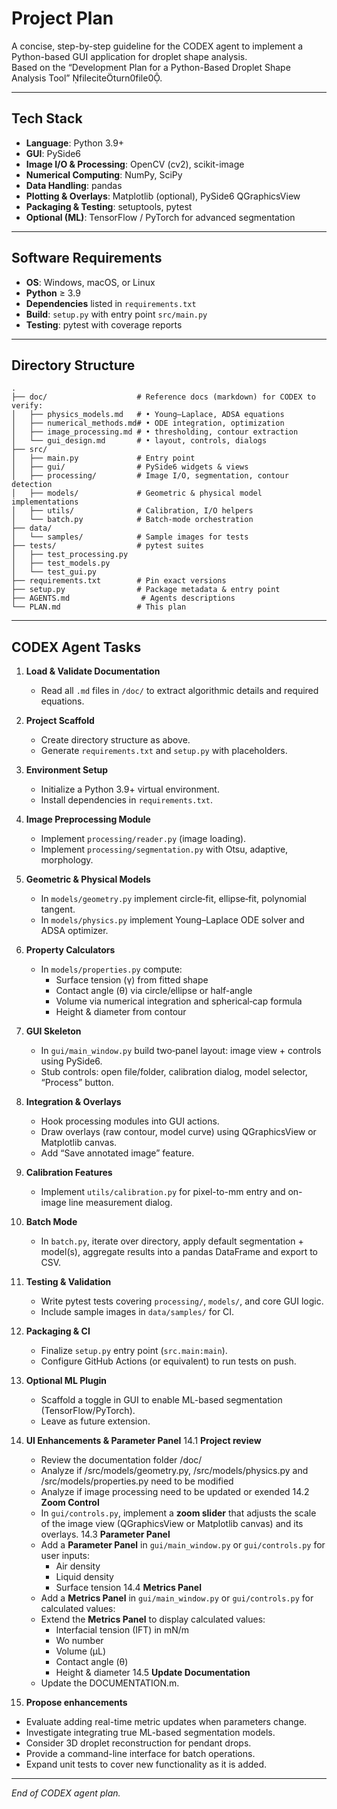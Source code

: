 # Project Plan

A concise, step-by-step guideline for the CODEX agent to implement a Python-based GUI application for droplet shape analysis.\
Based on the “Development Plan for a Python-Based Droplet Shape Analysis Tool” fileciteturn0file0.

---

## Tech Stack

- **Language**: Python 3.9+
- **GUI**: PySide6
- **Image I/O & Processing**: OpenCV (cv2), scikit-image
- **Numerical Computing**: NumPy, SciPy
- **Data Handling**: pandas
- **Plotting & Overlays**: Matplotlib (optional), PySide6 QGraphicsView
- **Packaging & Testing**: setuptools, pytest
- **Optional (ML)**: TensorFlow / PyTorch for advanced segmentation

---

## Software Requirements

- **OS**: Windows, macOS, or Linux
- **Python** ≥ 3.9
- **Dependencies** listed in `requirements.txt`
- **Build**: `setup.py` with entry point `src/main.py`
- **Testing**: pytest with coverage reports

---

## Directory Structure

```
.
├── doc/                    # Reference docs (markdown) for CODEX to verify:
│   ├── physics_models.md   # • Young–Laplace, ADSA equations
│   ├── numerical_methods.md# • ODE integration, optimization
│   ├── image_processing.md # • thresholding, contour extraction
│   └── gui_design.md       # • layout, controls, dialogs
├── src/
│   ├── main.py             # Entry point
│   ├── gui/                # PySide6 widgets & views
│   ├── processing/         # Image I/O, segmentation, contour detection
│   ├── models/             # Geometric & physical model implementations
│   ├── utils/              # Calibration, I/O helpers
│   └── batch.py            # Batch‐mode orchestration
├── data/
│   └── samples/            # Sample images for tests
├── tests/                  # pytest suites
│   ├── test_processing.py
│   ├── test_models.py
│   └── test_gui.py
├── requirements.txt        # Pin exact versions
├── setup.py                # Package metadata & entry point
├── AGENTS.md                # Agents descriptions
└── PLAN.md                 # This plan
```

---

## CODEX Agent Tasks

1. **Load & Validate Documentation**

   - Read all `.md` files in `/doc/` to extract algorithmic details and required equations.

2. **Project Scaffold**

   - Create directory structure as above.
   - Generate `requirements.txt` and `setup.py` with placeholders.

3. **Environment Setup**

   - Initialize a Python 3.9+ virtual environment.
   - Install dependencies in `requirements.txt`.

4. **Image Preprocessing Module**

   <!-- Completed by Codex -->

   - Implement `processing/reader.py` (image loading).
   - Implement `processing/segmentation.py` with Otsu, adaptive, morphology.

5. **Geometric & Physical Models**

   <!-- Completed by Codex -->

   - In `models/geometry.py` implement circle‐fit, ellipse‐fit, polynomial tangent.
   - In `models/physics.py` implement Young–Laplace ODE solver and ADSA optimizer.

6. **Property Calculators**

   <!-- Completed by Codex -->

   - In `models/properties.py` compute:
     - Surface tension (γ) from fitted shape
     - Contact angle (θ) via circle/ellipse or half-angle
     - Volume via numerical integration and spherical‐cap formula
     - Height & diameter from contour

7. **GUI Skeleton**

   <!-- Completed by Codex -->

   - In `gui/main_window.py` build two‐panel layout: image view + controls using PySide6.
   - Stub controls: open file/folder, calibration dialog, model selector, “Process” button.

8. **Integration & Overlays**

   <!-- Completed by Codex -->

   - Hook processing modules into GUI actions.
   - Draw overlays (raw contour, model curve) using QGraphicsView or Matplotlib canvas.
   - Add “Save annotated image” feature.

9. **Calibration Features**

   <!-- Completed by Codex -->

   - Implement `utils/calibration.py` for pixel-to-mm entry and on-image line measurement dialog.

10. **Batch Mode**

    <!-- Completed by Codex -->

    - In `batch.py`, iterate over directory, apply default segmentation + model(s), aggregate results into a pandas DataFrame and export to CSV.

11. **Testing & Validation**

    <!-- Completed by Codex -->

    - Write pytest tests covering `processing/`, `models/`, and core GUI logic.
    - Include sample images in `data/samples/` for CI.

12. **Packaging & CI**

    <!-- Completed by Codex -->

    - Finalize `setup.py` entry point (`src.main:main`).
    - Configure GitHub Actions (or equivalent) to run tests on push.

13. **Optional ML Plugin**

    <!-- Completed by Codex -->

    - Scaffold a toggle in GUI to enable ML-based segmentation (TensorFlow/PyTorch).
    - Leave as future extension.

14. **UI Enhancements & Parameter Panel**
14.1 **Project review**
    - Review the documentation folder /doc/
    - Analyze if /src/models/geometry.py, /src/models/physics.py and /src/models/properties.py need to be modified
    - Analyze if image processing need to be updated or exended
14.2 **Zoom Control**
    <!-- Completed by Codex -->
    - In `gui/controls.py`, implement a **zoom slider** that adjusts the scale of the image view (QGraphicsView or Matplotlib canvas) and its overlays.
14.3 **Parameter Panel**
    <!-- Completed by Codex -->
    - Add a **Parameter Panel** in `gui/main_window.py` or `gui/controls.py` for user inputs:
      - Air density
      - Liquid density
      - Surface tension
14.4 **Metrics Panel**
    <!-- Completed by Codex -->
    - Add a **Metrics Panel** in `gui/main_window.py` or `gui/controls.py` for calculated values:
    - Extend the **Metrics Panel** to display calculated values:
      - Interfacial tension (IFT) in mN/m
      - Wo number
      - Volume (µL)
      - Contact angle (θ)
      - Height & diameter
14.5 **Update Documentation**
    - Update the DOCUMENTATION.m.    

15. **Propose enhancements**
   - Evaluate adding real-time metric updates when parameters change.
   - Investigate integrating true ML-based segmentation models.
   - Consider 3D droplet reconstruction for pendant drops.
   - Provide a command-line interface for batch operations.
   - Expand unit tests to cover new functionality as it is added.
---

*End of CODEX agent plan.*

